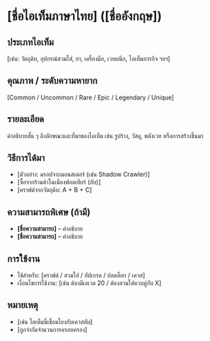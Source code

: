 # [ชื่อไอเท็มภาษาไทย] ([ชื่ออังกฤษ])

## ประเภทไอเท็ม
[เช่น: วัตถุดิบ, อุปกรณ์สวมใส่, ยา, เครื่องมือ, เวทผนึก, ไอเท็มภารกิจ ฯลฯ]

## คุณภาพ / ระดับความหายาก
[Common / Uncommon / Rare / Epic / Legendary / Unique]

## รายละเอียด
คำอธิบายสั้น ๆ ถึงลักษณะและที่มาของไอเท็ม เช่น รูปร่าง, วัสดุ, พลังเวท หรือการสร้างขึ้นมา

## วิธีการได้มา
- [ตัวอย่าง: ดรอปจากมอนสเตอร์ (เช่น Shadow Crawler)]
- [ซื้อจากร้านค้าในเมืองฟอลเทียร์ (ลับ)]
- [คราฟต์จากวัตถุดิบ: A + B + C]

## ความสามารถพิเศษ (ถ้ามี)
- **[ชื่อความสามารถ]** – คำอธิบาย
- **[ชื่อความสามารถ]** – คำอธิบาย

## การใช้งาน
- ใช้สำหรับ: [คราฟต์ / สวมใส่ / อัปเกรด / ปลดล็อก / เควส]
- เงื่อนไขการใช้งาน: [เช่น ต้องมีเลเวล 20 / ต้องสวมใส่ควบคู่กับ X]

## หมายเหตุ
- [เช่น ไอเท็มนี้เชื่อมโยงกับเควสลับ]
- [ถูกจำกัดจำนวนการครอบครอง]

